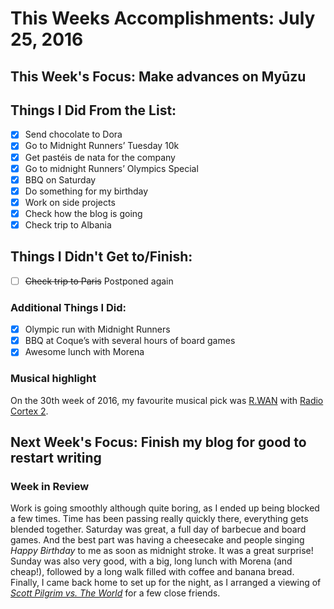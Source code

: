 # This Weeks Accomplishments: July 25, 2016

## This Week's Focus: Make advances on Myūzu

## Things I Did From the List:
- [x] Send chocolate to Dora
- [x] Go to Midnight Runners’ Tuesday 10k
- [x] Get pastéis de nata for the company
- [x] Go to midnight Runners’ Olympics Special
- [x] BBQ on Saturday
- [x] Do something for my birthday
- [x] Work on side projects
- [x] Check how the blog is going
- [x] Check trip to Albania

## Things I Didn't Get to/Finish:
- [ ] ~~Check trip to Paris~~ Postponed again

### Additional Things I Did:
- [x] Olympic run with Midnight Runners
- [x] BBQ at Coque’s with several hours of board games
- [x] Awesome lunch with Morena

### Musical highlight
On the 30th week of 2016, my favourite musical pick was [R.WAN](https://open.spotify.com/artist/4mKvEitgF7NfkYzNzApnwT) with [Radio Cortex 2](https://open.spotify.com/album/5rCW3i9Cg3tYw1kE9Tau8d).

## Next Week's Focus: Finish my blog for good to restart writing

### Week in Review
Work is going smoothly although quite boring, as I ended up being blocked a few times. Time has been passing really quickly there, everything gets blended together.
Saturday was great, a full day of barbecue and board games. And the best part was having a cheesecake and people singing _Happy Birthday_ to me as soon as midnight stroke. It was a great surprise!
Sunday was also very good, with a big, long lunch with Morena (and cheap!), followed by a long walk filled with coffee and banana bread. Finally, I came back home to set up for the night, as I arranged a viewing of [_Scott Pilgrim vs. The World_](http://www.imdb.com/title/tt0446029) for a few close friends.
